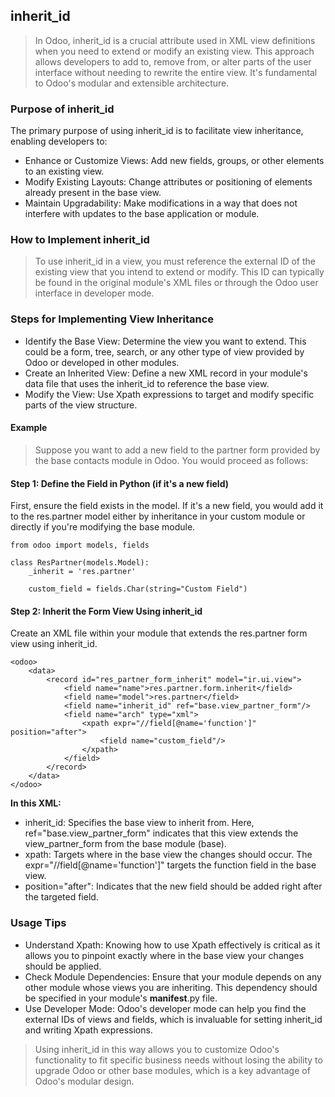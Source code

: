 ## inherit_id
> In Odoo, inherit_id is a crucial attribute used in XML view definitions when you need to extend or modify an existing view. This approach allows developers to add to, remove from, or alter parts of the user interface without needing to rewrite the entire view. It's fundamental to Odoo's modular and extensible architecture.

### Purpose of inherit_id
The primary purpose of using inherit_id is to facilitate view inheritance, enabling developers to:

- Enhance or Customize Views: Add new fields, groups, or other elements to an existing view.
- Modify Existing Layouts: Change attributes or positioning of elements already present in the base view.
- Maintain Upgradability: Make modifications in a way that does not interfere with updates to the base application or module.
### How to Implement inherit_id
> To use inherit_id in a view, you must reference the external ID of the existing view that you intend to extend or modify. This ID can typically be found in the original module's XML files or through the Odoo user interface in developer mode.

### Steps for Implementing View Inheritance
- Identify the Base View: Determine the view you want to extend. This could be a form, tree, search, or any other type of view provided by Odoo or developed in other modules.
- Create an Inherited View: Define a new XML record in your module's data file that uses the inherit_id to reference the base view.
- Modify the View: Use Xpath expressions to target and modify specific parts of the view structure.
#### Example
> Suppose you want to add a new field to the partner form provided by the base contacts module in Odoo. You would proceed as follows:

#### Step 1: Define the Field in Python (if it's a new field)
First, ensure the field exists in the model. If it's a new field, you would add it to the res.partner model either by inheritance in your custom module or directly if you're modifying the base module.

```
from odoo import models, fields

class ResPartner(models.Model):
    _inherit = 'res.partner'

    custom_field = fields.Char(string="Custom Field")
```
#### Step 2: Inherit the Form View Using inherit_id
Create an XML file within your module that extends the res.partner form view using inherit_id.

```
<odoo>
    <data>
        <record id="res_partner_form_inherit" model="ir.ui.view">
            <field name="name">res.partner.form.inherit</field>
            <field name="model">res.partner</field>
            <field name="inherit_id" ref="base.view_partner_form"/>
            <field name="arch" type="xml">
                <xpath expr="//field[@name='function']" position="after">
                    <field name="custom_field"/>
                </xpath>
            </field>
        </record>
    </data>
</odoo>
```
**In this XML:**

- inherit_id: Specifies the base view to inherit from. Here, ref="base.view_partner_form" indicates that this view extends the view_partner_form from the base module (base).
- xpath: Targets where in the base view the changes should occur. The expr="//field[@name='function']" targets the function field in the base view.
- position="after": Indicates that the new field should be added right after the targeted field.
### Usage Tips
- Understand Xpath: Knowing how to use Xpath effectively is critical as it allows you to pinpoint exactly where in the base view your changes should be applied.
- Check Module Dependencies: Ensure that your module depends on any other module whose views you are inheriting. This dependency should be specified in your module's __manifest__.py file.
- Use Developer Mode: Odoo's developer mode can help you find the external IDs of views and fields, which is invaluable for setting inherit_id and writing Xpath expressions.
> Using inherit_id in this way allows you to customize Odoo's functionality to fit specific business needs without losing the ability to upgrade Odoo or other base modules, which is a key advantage of Odoo's modular design.
